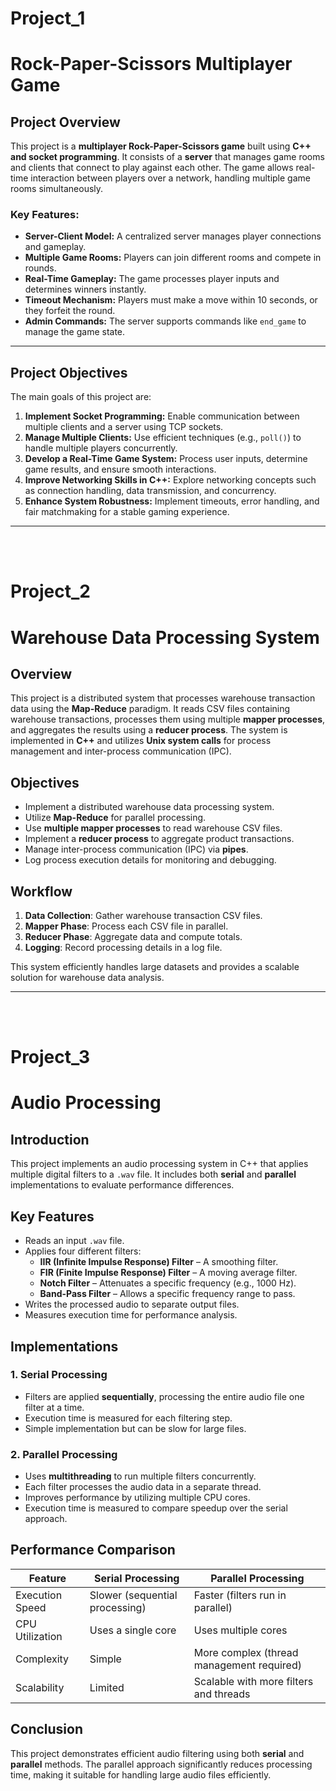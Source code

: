 # Project_1
# Rock-Paper-Scissors Multiplayer Game

## Project Overview

This project is a **multiplayer Rock-Paper-Scissors game** built using **C++ and socket programming**. It consists of a **server** that manages game rooms and clients that connect to play against each other. The game allows real-time interaction between players over a network, handling multiple game rooms simultaneously.

### Key Features:
- **Server-Client Model:** A centralized server manages player connections and gameplay.
- **Multiple Game Rooms:** Players can join different rooms and compete in rounds.
- **Real-Time Gameplay:** The game processes player inputs and determines winners instantly.
- **Timeout Mechanism:** Players must make a move within 10 seconds, or they forfeit the round.
- **Admin Commands:** The server supports commands like `end_game` to manage the game state.

---

## Project Objectives

The main goals of this project are:
1. **Implement Socket Programming:** Enable communication between multiple clients and a server using TCP sockets.
2. **Manage Multiple Clients:** Use efficient techniques (e.g., `poll()`) to handle multiple players concurrently.
3. **Develop a Real-Time Game System:** Process user inputs, determine game results, and ensure smooth interactions.
4. **Improve Networking Skills in C++:** Explore networking concepts such as connection handling, data transmission, and concurrency.
5. **Enhance System Robustness:** Implement timeouts, error handling, and fair matchmaking for a stable gaming experience.

---

</br>
</br>

# Project_2 
# Warehouse Data Processing System

## Overview

This project is a distributed system that processes warehouse transaction data using the **Map-Reduce** paradigm. It reads CSV files containing warehouse transactions, processes them using multiple **mapper processes**, and aggregates the results using a **reducer process**. The system is implemented in **C++** and utilizes **Unix system calls** for process management and inter-process communication (IPC).

## Objectives

- Implement a distributed warehouse data processing system.
- Utilize **Map-Reduce** for parallel processing.
- Use **multiple mapper processes** to read warehouse CSV files.
- Implement a **reducer process** to aggregate product transactions.
- Manage inter-process communication (IPC) via **pipes**.
- Log process execution details for monitoring and debugging.

## Workflow

1. **Data Collection**: Gather warehouse transaction CSV files.
2. **Mapper Phase**: Process each CSV file in parallel.
3. **Reducer Phase**: Aggregate data and compute totals.
4. **Logging**: Record processing details in a log file.

This system efficiently handles large datasets and provides a scalable solution for warehouse data analysis.

---

</br>
</br>

# Project_3
# Audio Processing

## Introduction
This project implements an audio processing system in C++ that applies multiple digital filters to a `.wav` file. It includes both **serial** and **parallel** implementations to evaluate performance differences.

## Key Features
- Reads an input `.wav` file.
- Applies four different filters:
  - **IIR (Infinite Impulse Response) Filter** – A smoothing filter.
  - **FIR (Finite Impulse Response) Filter** – A moving average filter.
  - **Notch Filter** – Attenuates a specific frequency (e.g., 1000 Hz).
  - **Band-Pass Filter** – Allows a specific frequency range to pass.
- Writes the processed audio to separate output files.
- Measures execution time for performance analysis.

## Implementations
### 1. Serial Processing
- Filters are applied **sequentially**, processing the entire audio file one filter at a time.
- Execution time is measured for each filtering step.
- Simple implementation but can be slow for large files.

### 2. Parallel Processing
- Uses **multithreading** to run multiple filters concurrently.
- Each filter processes the audio data in a separate thread.
- Improves performance by utilizing multiple CPU cores.
- Execution time is measured to compare speedup over the serial approach.

## Performance Comparison
| Feature           | Serial Processing | Parallel Processing |
|------------------|------------------|------------------|
| Execution Speed  | Slower (sequential processing) | Faster (filters run in parallel) |
| CPU Utilization  | Uses a single core | Uses multiple cores |
| Complexity       | Simple | More complex (thread management required) |
| Scalability      | Limited | Scalable with more filters and threads |

## Conclusion
This project demonstrates efficient audio filtering using both **serial** and **parallel** methods. The parallel approach significantly reduces processing time, making it suitable for handling large audio files efficiently.
